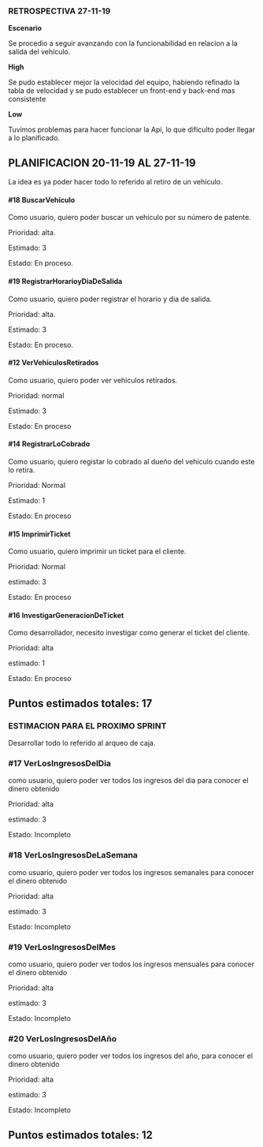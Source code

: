 ### **RETROSPECTIVA 27-11-19**

**Escenario**

Se procedio a seguir avanzando con la funcionabilidad en relacion a la salida del vehículo.

**High**

Se pudo establecer mejor  la velocidad del equipo, habiendo refinado la tabla de velocidad y se pudo establecer un front-end y back-end mas consistente

**Low**

Tuvimos problemas para hacer funcionar la Api, lo que dificulto poder llegar a lo planificado.




## PLANIFICACION 20-11-19 AL 27-11-19

   La idea es ya poder hacer todo lo referido al retiro de un vehículo.
   
   #### #18 BuscarVehículo
   
   Como usuario, quiero poder buscar un vehículo por su número de patente.
   
   Prioridad: alta.
   
   Estimado: 3
   
   Estado: En proceso.
   
   #### #19 RegistrarHorarioyDiaDeSalida
   
   Como usuario, quiero poder registrar el horario y dia de salida.
   
   Prioridad: alta.
   
   Estimado:  3
   
   Estado: En proceso.
   
   #### #12 VerVehículosRetirados
   
   Como usuario, quiero poder ver vehículos retirados.
   
   Prioridad: normal
   
   Estimado: 3
   
   Estado: En proceso
   
   #### #14  RegistrarLoCobrado
   
   Como usuario, quiero registar lo cobrado al dueño del vehiculo cuando este lo retira.
   
   Prioridad: Normal
   
   Estimado: 1
   
   Estado: En proceso
   
   #### #15 ImprimirTicket
   
   Como usuario, quiero imprimir un ticket para el cliente.
   
   Prioridad: Normal
   
   estimado: 3
   
   Estado: En proceso
   
   #### #16 InvestigarGeneracionDeTicket
   
   Como desarrollador, necesito investigar como generar el ticket del cliente.
   
   Prioridad: alta
   
   estimado: 1
   
   Estado: En proceso
   
   ## Puntos estimados totales: 17
   
   ### **ESTIMACION PARA EL PROXIMO SPRINT**
      
  Desarrollar todo lo referido al arqueo de caja.
  
   ### #17 VerLosIngresosDelDia
   
   como usuario, quiero poder ver todos los ingresos del dia para conocer el dinero obtenido
   
   Prioridad: alta
   
   estimado: 3
   
   Estado: Incompleto  
   
   ### #18 VerLosIngresosDeLaSemana
   
   como usuario, quiero poder ver todos los ingresos semanales para conocer el dinero obtenido
   
   Prioridad: alta
   
   estimado: 3
   
   Estado: Incompleto
   
 ### #19 VerLosIngresosDelMes
   
   como usuario, quiero poder ver todos los ingresos mensuales para conocer el dinero obtenido
   
   Prioridad: alta
   
   estimado: 3
   
   Estado: Incompleto
   
  ### #20 VerLosIngresosDelAño
    
   como usuario, quiero poder ver todos los ingresos del año, para conocer el dinero obtenido
    
   Prioridad: alta
    
   estimado: 3
    
   Estado: Incompleto
   
   ## Puntos estimados totales: 12
  
  
  
